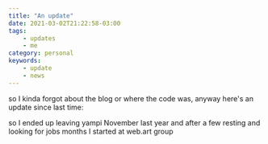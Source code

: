 ```yaml
---
title: "An update"
date: 2021-03-02T21:22:58-03:00
tags:
    - updates
    - me
category: personal
keywords:
    - update
    - news
---
```


so I kinda forgot about the blog or where the code was, anyway here's an update since last time:

so I ended up leaving yampi November last year and after a few resting and looking for jobs months I started at web.art group

